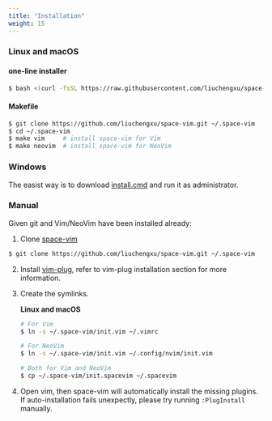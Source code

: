 ```yaml
---
title: "Installation"
weight: 15
---
```


### Linux and macOS

#### one-line installer

```bash
$ bash <(curl -fsSL https://raw.githubusercontent.com/liuchengxu/space-vim/master/install.sh)
```

#### Makefile

```bash
$ git clone https://github.com/liuchengxu/space-vim.git ~/.space-vim
$ cd ~/.space-vim
$ make vim     # install space-vim for Vim
$ make neovim  # install space-vim for NeoVim
```

### Windows

The easist way is to download [install.cmd](https://raw.githubusercontent.com/liuchengxu/space-vim/master/install.cmd) and run it as administrator.

### Manual


Given git and Vim/NeoVim have been installed already:

1. Clone [space-vim](https://github.com/liuchengxu/space-vim)

```bash
$ git clone https://github.com/liuchengxu/space-vim.git ~/.space-vim
```

2. Install [vim-plug](https://github.com/junegunn/vim-plug), refer to vim-plug installation section for more information.

3. Create the symlinks.

    **Linux and macOS**

    ```bash
    # For Vim
    $ ln -s ~/.space-vim/init.vim ~/.vimrc

    # For NeoVim
    $ ln -s ~/.space-vim/init.vim ~/.config/nvim/init.vim

    # Both for Vim and NeoVim
    $ cp ~/.space-vim/init.spacevim ~/.spacevim
    ```

4. Open vim, then space-vim will automatically install the missing plugins. If auto-installation fails unexpectly, please try running `:PlugInstall` manually.
